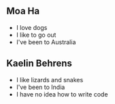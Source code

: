## Moa Ha
- I love dogs
- I like to go out
- I've been to Australia

## Kaelin Behrens
- I like lizards and snakes
- I've been to India
- I have no idea how to write code